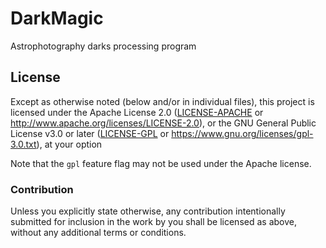 # DarkMagic
Astrophotography darks processing program

## License

Except as otherwise noted (below and/or in individual files), this project is licensed under the
Apache License 2.0 ([LICENSE-APACHE](LICENSE-APACHE) or http://www.apache.org/licenses/LICENSE-2.0), or
the GNU General Public License v3.0 or later ([LICENSE-GPL](LICENSE-GPL) or https://www.gnu.org/licenses/gpl-3.0.txt), at your option

Note that the `gpl` feature flag may not be used under the Apache license.

### Contribution

Unless you explicitly state otherwise, any contribution intentionally submitted
for inclusion in the work by you shall be licensed as above, without any
additional terms or conditions.
